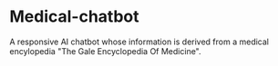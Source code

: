 # Medical-chatbot
A  responsive AI chatbot whose information is derived from a medical encylopedia "The Gale Encyclopedia Of Medicine".
